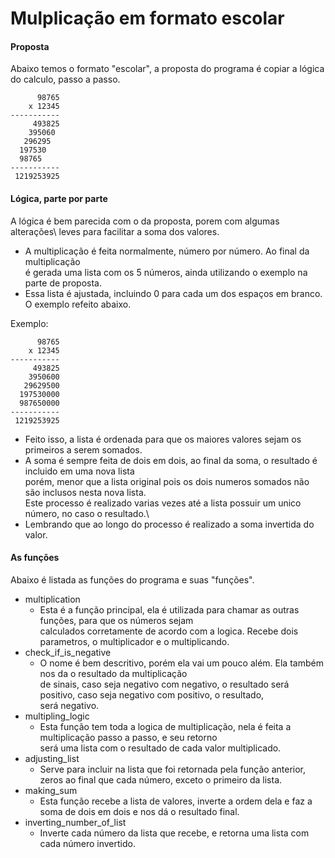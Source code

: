 # Mulplicação em formato escolar

#### Proposta
Abaixo temos o formato "escolar", a proposta do programa é copiar
a lógica do calculo, passo a passo.

          98765
        x 12345
    -----------
         493825
        395060
       296295
      197530
      98765
    -----------
     1219253925
     
#### Lógica, parte por parte
A lógica é bem parecida com o da proposta, porem com algumas alterações\ 
leves para facilitar a soma dos valores.

*  A multiplicação é feita normalmente, número por número. Ao final da multiplicação\
é gerada uma lista com os 5 números, ainda utilizando o exemplo na parte de proposta.
* Essa lista é ajustada, incluindo 0 para cada um dos espaços em branco.
O exemplo refeito abaixo.
       
Exemplo:       
       
          98765
        x 12345
    -----------
         493825
        3950600
       29629500
      197530000
      987650000
    -----------
     1219253925
     
* Feito isso, a lista é ordenada para que os maiores valores sejam os primeiros a serem somados. 
* A soma é sempre feita de dois em dois, ao final da soma, o resultado é incluido em uma nova lista\
porém, menor que a lista original pois os dois numeros somados não são inclusos nesta nova lista.\
Este processo é realizado varias vezes até a lista possuir um unico número, no caso o resultado.\
* Lembrando que ao longo do processo é realizado a soma invertida do valor.

#### As funções
Abaixo é listada as funções do programa e suas "funções".

* multiplication
    * Esta é a função principal, ela é utilizada para chamar as outras funções, para que os números sejam\
    calculados corretamente de acordo com a logica. Recebe dois parametros, o multiplicador e o multiplicando.
* check_if_is_negative
    * O nome é bem descritivo, porém ela vai um pouco além. Ela também nos da o resultado da multiplicação\
    de sinais, caso seja negativo com negativo, o resultado será positivo, caso seja negativo com positivo, o resultado,\
    será negativo.
* multipling_logic
    * Esta função tem toda a logica de multiplicação, nela é feita a multiplicação passo a passo, e seu retorno\
    será uma lista com o resultado de cada valor multiplicado.
* adjusting_list
    * Serve para incluir na lista que foi retornada pela função anterior, zeros ao final que cada número, exceto o primeiro da lista.
* making_sum
    * Esta função recebe a lista de valores, inverte a ordem dela e faz a soma de dois em dois e nos dá o resultado final.
* inverting_number_of_list
    * Inverte cada número da lista que recebe, e retorna uma lista com cada número invertido.
    